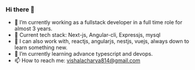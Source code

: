### Hi there 👋
<!-- **vishal2457/vishal2457** is a ✨ _special_ ✨ repository because its `README.md` (this file) appears on your GitHub profile.
Here are some ideas to get you started: -->

- 🔭 I’m currently working as a fullstack developer in a full time role for almost 3 years.
- 🏅 Current tech stack: Next-js, Angular-cli, Expressjs, mysql
- 🥈 I can also work with, reactjs, angularjs, nestjs, vuejs, always down to learn something new.
- 🌱 I’m currently learning advance typescript and devops.
- 📫 How to reach me: vishalacharya814@gmail.com
